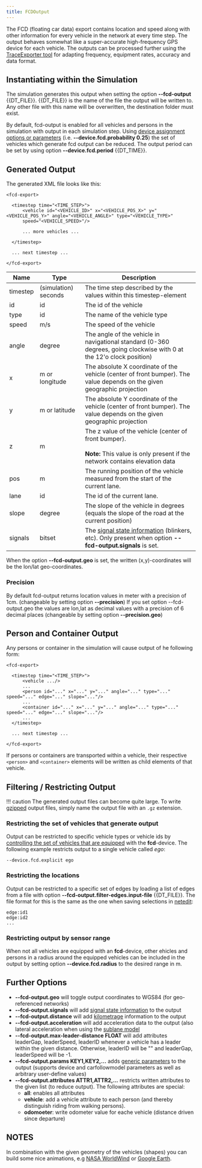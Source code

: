 ```yaml
---
title: FCDOutput
---
```


The FCD (floating car data) export contains location and speed along
with other information for every vehicle in the network at every time
step. The output behaves somewhat like a super-accurate high-frequency
GPS device for each vehicle. The outputs can be processed further using
the [TraceExporter tool](../../Tools/TraceExporter.md) for adapting
frequency, equipment rates, accuracy and data format.

## Instantiating within the Simulation

The simulation generates this output when setting the option **--fcd-output** {{DT_FILE}}. {{DT_FILE}} is the
name of the file the output will be written to. Any other file with this
name will be overwritten, the destination folder must exist.

By default, fcd-output is enabled for all vehicles and persons in the
simulation with output in each simulation step. Using [device assignment
options or
parameters](../../Definition_of_Vehicles,_Vehicle_Types,_and_Routes.md#devices)
(i.e. **--device.fcd.probability 0.25**) the set of vehicles which generate fcd output can be reduced.
The output period can be set by using option **--device.fcd.period** {{DT_TIME}}.

## Generated Output

The generated XML file looks like this:

```
<fcd-export>

  <timestep time="<TIME_STEP>">
      <vehicle id="<VEHICLE_ID>" x="<VEHICLE_POS_X>" y="<VEHICLE_POS_Y>" angle="<VEHICLE_ANGLE>" type="<VEHICLE_TYPE>"
      speed="<VEHICLE_SPEED>"/>

      ... more vehicles ...

  </timestep>

  ... next timestep ...

</fcd-export>
```

| Name     | Type                 | Description                                                                                                             |
| -------- | -------------------- | ----------------------------------------------------------------------------------------------------------------------- |
| timestep | (simulation) seconds | The time step described by the values within this timestep-element                                                      |
| id       | id                   | The id of the vehicle                                                                                                   |
| type     | id                   | The name of the vehicle type                                                                                            |
| speed    | m/s                  | The speed of the vehicle                                                                                                |
| angle    | degree               | The angle of the vehicle in navigational standard (0-360 degrees, going clockwise with 0 at the 12'o clock position)    |
| x        | m or longitude       | The absolute X coordinate of the vehicle (center of front bumper). The value depends on the given geographic projection |
| y        | m or latitude        | The absolute Y coordinate of the vehicle (center of front bumper). The value depends on the given geographic projection |
| z        | m                    | The z value of the vehicle (center of front bumper).<br><br>**Note:** This value is only present if the network contains elevation data      |
| pos      | m                    | The running position of the vehicle measured from the start of the current lane.                                        |
| lane     | id                   | The id of the current lane.                                                                                             |
| slope    | degree               | The slope of the vehicle in degrees (equals the slope of the road at the current position)                              |
| signals  | bitset               | The [signal state information](../../TraCI/Vehicle_Signalling.md) (blinkers, etc). Only present when option **--fcd-output.signals** is set.  |

When the option **--fcd-output.geo** is set, the written (x,y)-coordinates will be the
lon/lat geo-coordinates.

### Precision

By default fcd-output returns location values in meter with a precision
of 1cm. (changeable by setting option **--precision**) If you set option
--fcd-output.geo the values are lon,lat as decimal values with a
precision of 6 decimal places (changeable by setting option **--precision.geo**)

## Person and Container Output

Any persons or container in the simulation will cause output of he
following form:

```
<fcd-export>

  <timestep time="<TIME_STEP>">
      <vehicle .../>
      ...
      <person id="..." x="..." y="..." angle="..." type="..." speed="..." edge="..." slope="..."/>
      ...
      <container id="..." x="..." y="..." angle="..." type="..." speed="..." edge="..." slope="..."/>
      ...
  </timestep>

  ... next timestep ...

</fcd-export>
```

If persons or containers are transported within a vehicle, their
respective `<person>` and `<container>` elements will be written as child elements of that
vehicle.

## Filtering / Restricting Output

!!! caution
    The generated output files can become quite large. To write [gzipped](https://en.wikipedia.org/wiki/Gzip) output files, simply name the output file with an `.gz` extension.

### Restricting the set of vehicles that generate output
Output can be restricted to specific vehicle types or vehicle ids by [controlling the set of vehicles that are equipped](../../Definition_of_Vehicles,_Vehicle_Types,_and_Routes.md#devices)   with the **fcd**-device. The following example restricts output to a
  single vehicle called *ego*:
```
--device.fcd.explicit ego
```

### Restricting the locations
Output can be restricted to a specific set of edges by loading a list of edges from a file with option **--fcd-output.filter-edges.input-file** {{DT_FILE}}. The file format for
this is the same as the one when saving selections in  [netedit](../../Netedit/index.md):
```
edge:id1
edge:id2
...
```

### Restricting output by sensor range
When not all vehicles are equipped with an **fcd**-device, other ehicles and persons in a radius around the equipped vehicles can be included in the output by setting option **--device.fcd.radius** to the desired range in m.

## Further Options

- **--fcd-output.geo** will toggle output coordinates to WGS84 (for
  geo-referenced networks)
- **--fcd-output.signals** will add [signal state
  information](../../TraCI/Vehicle_Signalling.md) to the output
- **--fcd-output.distance** will add [kilometrage](../Railways.md#kilometrage-mileage-chainage) information to the output
- **--fcd-output.acceleration** will add acceleration data to the output (also lateral acceleration when using the [sublane model](../SublaneModel.md)
- **--fcd-output.max-leader-distance FLOAT** will add attributes leaderGap, leaderSpeed, leaderID whenever a vehicle has a leader within the given distance. Otherwise, leaderID will be "" and leaderGap, leaderSpeed will be -1.
- **--fcd-output.params KEY1,KEY2,...** adds [generic parameters](../GenericParameters.md) to the output (supports device and carfollowmodel parameters as well as arbitrary user-define values)
- **--fcd-output.attributes ATTR1,ATTR2,...** restricts written attributes to the given list (to reduce output). The following attributes are special:
  - **all**: enables all attributes
  - **vehicle**: add a vehicle attribute to each person (and thereby distinguish riding from walking persons).
  - **odomoeter**: write odometer value for eache vehicle (distance driven since departure)
  
## NOTES

In combination with the given geometry of the vehicles (shapes) you can
build some nice animations, e.g [NASA
WorldWind](http://worldwind.arc.nasa.gov/java/) or [Google
Earth](http://earth.google.com).
